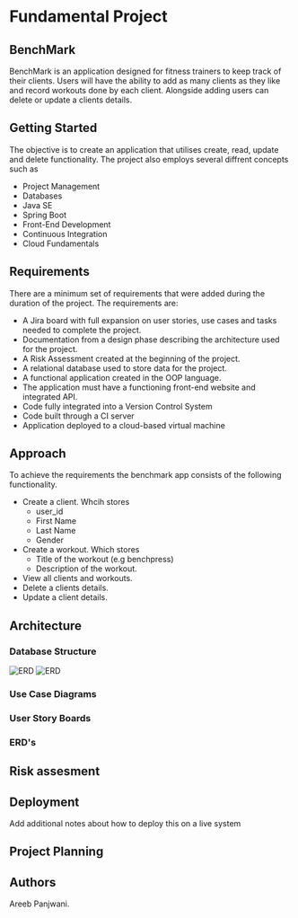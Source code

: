 # Fundamental Project 

## BenchMark 

BenchMark is an application designed for fitness trainers to keep track of their clients. Users will have the ability to add as many clients as they like and record workouts done by each client. Alongside adding users can delete or update a clients details.     

## Getting Started
The objective is to create an application that utilises create, read, update and delete functionality. The project also employs several diffrent concepts such as
* Project Management
* Databases
* Java SE
* Spring Boot
* Front-End Development
* Continuous Integration
* Cloud Fundamentals

## Requirements 
There are a minimum set of requirements that were added during the duration of the project. The requirements are: 
* A Jira board with full expansion on user stories, use cases and tasks needed to complete the project.
* Documentation from a design phase describing the architecture used for the project.
* A Risk Assessment created at the beginning of the project.
* A relational database used to store data for the project.
* A functional application created in the OOP language.
* The application must have a functioning front-end website and integrated API.
* Code fully integrated into a Version Control System
* Code built through a CI server
* Application deployed to a cloud-based virtual machine

## Approach 
To achieve the requirements the benchmark app consists of the following functionality.
* Create a client. Whcih stores
  * user_id
  * First Name
  * Last Name
  * Gender
* Create a workout. Which stores 
  * Title of the workout (e.g benchpress)
  * Description of the workout.
* View all clients and workouts.
* Delete a clients details.
* Update a client details.
  

## Architecture
### Database Structure 
![ERD](https://github.com/AreebPJ/CRUD-project/src/main/resources/static/images/ERD.png?raw=true)
![ERD](src/mainresources/static/images/ERD.png)




  ### Use Case Diagrams

  ### User Story Boards

  ### ERD's

## Risk assesment



## Deployment
Add additional notes about how to deploy this on a live system

## Project Planning

## Authors
Areeb Panjwani.


